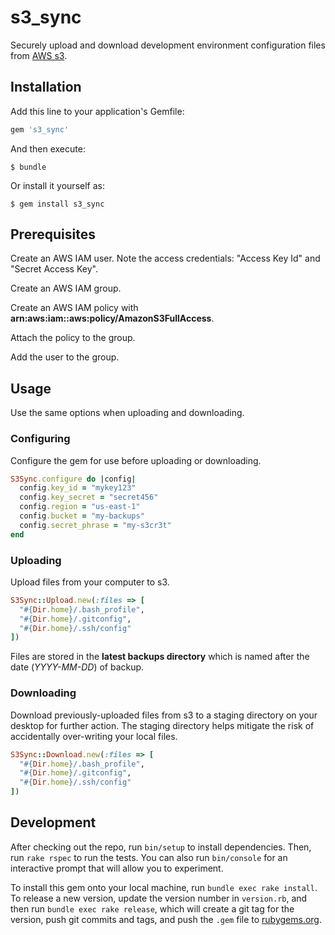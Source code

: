 # s3_sync

Securely upload and download development environment configuration files from [AWS s3](http://aws.amazon.com/s3).

## Installation

Add this line to your application's Gemfile:

```ruby
gem 's3_sync'
```

And then execute:

    $ bundle

Or install it yourself as:

    $ gem install s3_sync

## Prerequisites

Create an AWS IAM user. Note the access credentials: "Access Key Id" and "Secret Access Key".

Create an AWS IAM group.

Create an AWS IAM policy with **arn:aws:iam::aws:policy/AmazonS3FullAccess**.

Attach the policy to the group.

Add the user to the group.

## Usage

Use the same options when uploading and downloading.

### Configuring

Configure the gem for use before uploading or downloading.

```` rb
S3Sync.configure do |config|
  config.key_id = "mykey123"
  config.key_secret = "secret456"
  config.region = "us-east-1"
  config.bucket = "my-backups"
  config.secret_phrase = "my-s3cr3t"
end
````

### Uploading

Upload files from your computer to s3.

```` rb
S3Sync::Upload.new(:files => [
  "#{Dir.home}/.bash_profile",
  "#{Dir.home}/.gitconfig",
  "#{Dir.home}/.ssh/config"
])
````

Files are stored in the **latest backups directory** which is named after the date (*YYYY-MM-DD*) of backup.

### Downloading

Download previously-uploaded files from s3 to a staging directory on your desktop for further action. The staging directory helps mitigate the risk of accidentally over-writing your local files.

```` rb
S3Sync::Download.new(:files => [
  "#{Dir.home}/.bash_profile",
  "#{Dir.home}/.gitconfig",
  "#{Dir.home}/.ssh/config"
])
````

## Development

After checking out the repo, run `bin/setup` to install dependencies. Then, run `rake rspec` to run the tests. You can also run `bin/console` for an interactive prompt that will allow you to experiment.

To install this gem onto your local machine, run `bundle exec rake install`. To release a new version, update the version number in `version.rb`, and then run `bundle exec rake release`, which will create a git tag for the version, push git commits and tags, and push the `.gem` file to [rubygems.org](https://rubygems.org).
